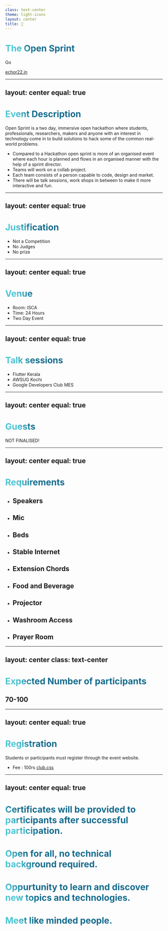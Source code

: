 ```yaml
---
class: text-center
theme: light-icons
layout: center
title: 👀
---
```


# **The Open Sprint**

<div class="pt-12">
  <span @click="$slidev.nav.next" class="px-2 p-1 rounded cursor-pointer" hover="bg-white bg-opacity-10">
    Go <carbon:arrow-right class="inline"/>
  </span>
</div>

<a href="https://echor22.in" target="_blank"
  class="abs-br m-6 text-xl !border-none">echor22.in
</a>


---
layout: center
equal: true
---

# **Event Description**

Open Sprint is a two day, immersive open hackathon where students, professionals, researchers, makers and anyone with an interest in technology come in to build solutions to hack some of the common real-world problems.

- Compared to a Hackathon open sprint is more of an organised event where each hour is planned and flows in an organised manner with the help of a sprint director.
- Teams will work on a collab project.
- Each team consists of a person capable to code, design and market.
- There will be talk sessions, work shops in between to make it more interactive and fun.

<style>
h1 {
  background-color: #2B90B6;
  background-image: linear-gradient(45deg, #4EC5D4 10%, #146b8c 20%);
  background-size: 100%;
  -webkit-background-clip: text;
  -moz-background-clip: text;
  -webkit-text-fill-color: transparent; 
  -moz-text-fill-color: transparent;
}
</style>


---
layout: center
equal: true
---

# **Justification**
- Not a Competition
- No Judges
- No prize
<style>
h1 {
  background-color: #2B90B6;
  background-image: linear-gradient(45deg, #4EC5D4 10%, #146b8c 20%);
  background-size: 100%;
  -webkit-background-clip: text;
  -moz-background-clip: text;
  -webkit-text-fill-color: transparent; 
  -moz-text-fill-color: transparent;
}
</style>


---
layout: center
equal: true
---

# **Venue**
- Room: ISCA   
- Time: 24 Hours
-  Two Day Event 



<style>
h1 {
  background-color: #2B90B6;
  background-image: linear-gradient(45deg, #4EC5D4 10%, #146b8c 20%);
  background-size: 100%;
  -webkit-background-clip: text;
  -moz-background-clip: text;
  -webkit-text-fill-color: transparent; 
  -moz-text-fill-color: transparent;
}
</style>


---
layout: center
equal: true
---

# **Talk sessions**

- Flutter Kerala
- AWSUG Kochi
- Google Developers Club MES

<style>
h1 {
  background-color: #2B90B6;
  background-image: linear-gradient(45deg, #4EC5D4 10%, #146b8c 20%);
  background-size: 100%;
  -webkit-background-clip: text;
  -moz-background-clip: text;
  -webkit-text-fill-color: transparent; 
  -moz-text-fill-color: transparent;
}
</style>


---
layout: center
equal: true
---

# **Guests**
NOT FINALISED!

<style>
h1 {
  background-color: #2B90B6;
  background-image: linear-gradient(45deg, #4EC5D4 10%, #146b8c 20%);
  background-size: 100%;
  -webkit-background-clip: text;
  -moz-background-clip: text;
  -webkit-text-fill-color: transparent; 
  -moz-text-fill-color: transparent;
}
</style>


---
layout: center
equal: true
---

# **Requirements**

- ##  Speakers
- ## Mic
- ## Beds
- ## Stable Internet
- ## Extension Chords
- ## Food and Beverage
- ## Projector
- ## Washroom Access
- ## Prayer Room


---
layout: center
class: text-center
---

# Expected Number of participants

## 70-100


---
layout: center
equal: true
---

# **Registration**
Students or participants must register through the event website.
- Fee : 100rs
<a href="" target="_blank"
class="abs-br m-6 text-xl !border-none">club.css</a>


---
layout: center
equal: true
---

# Certificates will be provided to participants after successful participation.
# Open for all, no technical background required.
# Oppurtunity to learn and discover new topics and technologies.
# Meet like minded people.
